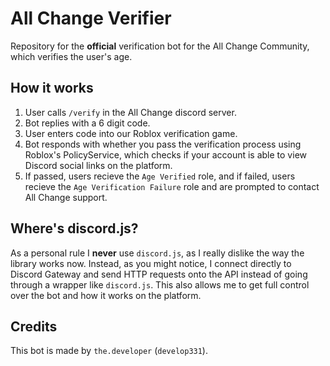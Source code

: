# All Change Verifier
Repository for the **official** verification bot for the All Change Community, which verifies the user's age.

## How it works
1. User calls `/verify` in the All Change discord server.
2. Bot replies with a 6 digit code.
3. User enters code into our Roblox verification game.
4. Bot responds with whether you pass the verification process using Roblox's PolicyService, which checks if your account is able to view Discord social links on the platform.
5. If passed, users recieve the `Age Verified` role, and if failed, users recieve the `Age Verification Failure` role and are prompted to contact All Change support.

## Where's discord.js?
As a personal rule I **never** use `discord.js`, as I really dislike the way the library works now. Instead, as you might notice, I connect directly to Discord Gateway and send HTTP requests onto the API instead of going through a wrapper like `discord.js`. This also allows me to get full control over the bot and how it works on the platform.

## Credits
This bot is made by `the.developer` (`develop331`).
